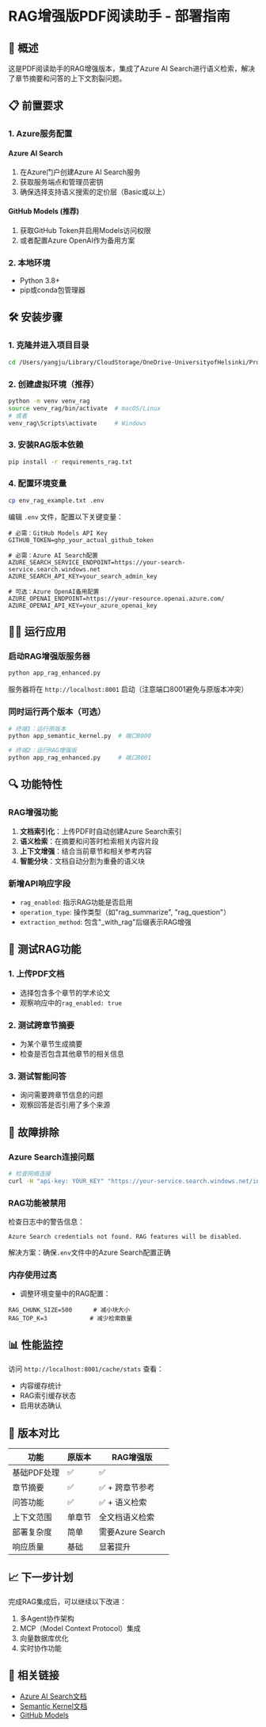 # RAG增强版PDF阅读助手 - 部署指南

## 🚀 概述

这是PDF阅读助手的RAG增强版本，集成了Azure AI Search进行语义检索，解决了章节摘要和问答的上下文割裂问题。

## 📋 前置要求

### 1. Azure服务配置

#### Azure AI Search
1. 在Azure门户创建Azure AI Search服务
2. 获取服务端点和管理员密钥
3. 确保选择支持语义搜索的定价层（Basic或以上）

#### GitHub Models (推荐)
1. 获取GitHub Token并启用Models访问权限
2. 或者配置Azure OpenAI作为备用方案

### 2. 本地环境

- Python 3.8+
- pip或conda包管理器

## 🛠️ 安装步骤

### 1. 克隆并进入项目目录
```bash
cd /Users/yangju/Library/CloudStorage/OneDrive-UniversityofHelsinki/Projects/pdf-reading-assitant
```

### 2. 创建虚拟环境（推荐）
```bash
python -m venv venv_rag
source venv_rag/bin/activate  # macOS/Linux
# 或者
venv_rag\Scripts\activate     # Windows
```

### 3. 安装RAG版本依赖
```bash
pip install -r requirements_rag.txt
```

### 4. 配置环境变量
```bash
cp env_rag_example.txt .env
```

编辑 `.env` 文件，配置以下关键变量：
```env
# 必需：GitHub Models API Key
GITHUB_TOKEN=ghp_your_actual_github_token

# 必需：Azure AI Search配置
AZURE_SEARCH_SERVICE_ENDPOINT=https://your-search-service.search.windows.net
AZURE_SEARCH_API_KEY=your_search_admin_key

# 可选：Azure OpenAI备用配置
AZURE_OPENAI_ENDPOINT=https://your-resource.openai.azure.com/
AZURE_OPENAI_API_KEY=your_azure_openai_key
```

## 🏃‍♂️ 运行应用

### 启动RAG增强版服务器
```bash
python app_rag_enhanced.py
```

服务器将在 `http://localhost:8001` 启动（注意端口8001避免与原版本冲突）

### 同时运行两个版本（可选）
```bash
# 终端1：运行原版本
python app_semantic_kernel.py  # 端口8000

# 终端2：运行RAG增强版
python app_rag_enhanced.py     # 端口8001
```

## 🔍 功能特性

### RAG增强功能
1. **文档索引化**：上传PDF时自动创建Azure Search索引
2. **语义检索**：在摘要和问答时检索相关内容片段
3. **上下文增强**：结合当前章节和相关参考内容
4. **智能分块**：文档自动分割为重叠的语义块

### 新增API响应字段
- `rag_enabled`: 指示RAG功能是否启用
- `operation_type`: 操作类型（如"rag_summarize", "rag_question"）
- `extraction_method`: 包含"_with_rag"后缀表示RAG增强

## 🧪 测试RAG功能

### 1. 上传PDF文档
- 选择包含多个章节的学术论文
- 观察响应中的`rag_enabled: true`

### 2. 测试跨章节摘要
- 为某个章节生成摘要
- 检查是否包含其他章节的相关信息

### 3. 测试智能问答
- 询问需要跨章节信息的问题
- 观察回答是否引用了多个来源

## 🐛 故障排除

### Azure Search连接问题
```bash
# 检查网络连接
curl -H "api-key: YOUR_KEY" "https://your-service.search.windows.net/indexes?api-version=2023-11-01"
```

### RAG功能被禁用
检查日志中的警告信息：
```
Azure Search credentials not found. RAG features will be disabled.
```

解决方案：确保`.env`文件中的Azure Search配置正确

### 内存使用过高
- 调整环境变量中的RAG配置：
```env
RAG_CHUNK_SIZE=500      # 减小块大小
RAG_TOP_K=3            # 减少检索数量
```

## 📊 性能监控

访问 `http://localhost:8001/cache/stats` 查看：
- 内容缓存统计
- RAG索引缓存状态
- 启用状态确认

## 🔄 版本对比

| 功能 | 原版本 | RAG增强版 |
|------|--------|-----------|
| 基础PDF处理 | ✅ | ✅ |
| 章节摘要 | ✅ | ✅ + 跨章节参考 |
| 问答功能 | ✅ | ✅ + 语义检索 |
| 上下文范围 | 单章节 | 全文档语义检索 |
| 部署复杂度 | 简单 | 需要Azure Search |
| 响应质量 | 基础 | 显著提升 |

## 📈 下一步计划

完成RAG集成后，可以继续以下改进：
1. 多Agent协作架构
2. MCP（Model Context Protocol）集成
3. 向量数据库优化
4. 实时协作功能

## 🔗 相关链接

- [Azure AI Search文档](https://docs.microsoft.com/azure/search/)
- [Semantic Kernel文档](https://learn.microsoft.com/semantic-kernel/)
- [GitHub Models](https://github.com/marketplace/models) 